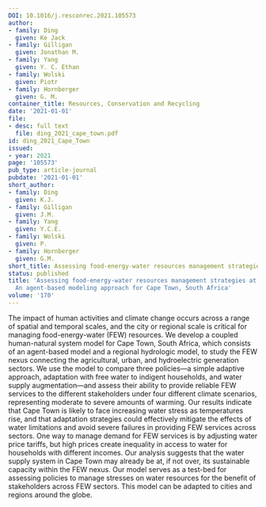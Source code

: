 ```yaml
---
DOI: 10.1016/j.resconrec.2021.105573
author:
- family: Ding
  given: Ke Jack
- family: Gilligan
  given: Jonathan M.
- family: Yang
  given: Y. C. Ethan
- family: Wolski
  given: Piotr
- family: Hornberger
  given: G. M.
container_title: Resources, Conservation and Recycling
date: '2021-01-01'
file:
- desc: full text
  file: ding_2021_cape_town.pdf
id: ding_2021_Cape_Town
issued:
- year: 2021
page: '105573'
pub_type: article-journal
pubdate: '2021-01-01'
short_author:
- family: Ding
  given: K.J.
- family: Gilligan
  given: J.M.
- family: Yang
  given: Y.C.E.
- family: Wolski
  given: P.
- family: Hornberger
  given: G.M.
short_title: Assessing food-energy-water resources management strategies at city scale
status: published
title: 'Assessing food-energy-water resources management strategies at city scale:
  An agent-based modeling approach for Cape Town, South Africa'
volume: '170'
---
```

The impact of human activities and climate change occurs across a range of spatial and temporal scales, and the city or regional scale is critical for managing food-energy-water (FEW) resources. We develop a coupled human-natural system model for Cape Town, South Africa, which consists of an agent-based model and a regional hydrologic model, to study the FEW nexus connecting the agricultural, urban, and hydroelectric generation sectors. We use the model to compare three policies&#8212;a simple adaptive approach, adaptation with free water to indigent households, and water supply augmentation&#8212;and assess their ability to provide reliable FEW services to the different stakeholders under four different climate scenarios, representing moderate to severe amounts of warming. Our results indicate that Cape Town is likely to face increasing water stress as temperatures rise, and that adaptation strategies could effectively mitigate the effects of water limitations and avoid severe failures in providing FEW services across sectors. One way to manage demand for FEW services is by adjusting water price tariffs, but high prices create inequality in access to water for households with different incomes. Our analysis suggests that the water supply system in Cape Town may already be at, if not over, its sustainable capacity within the FEW nexus. Our model serves as a test-bed for assessing policies to manage stresses on water resources for the benefit of stakeholders across FEW sectors. This model can be adapted to cities and regions around the globe.
